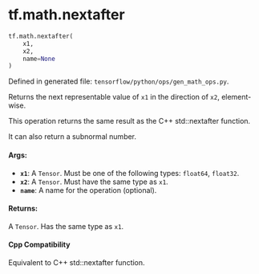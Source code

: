 <div itemscope itemtype="http://developers.google.com/ReferenceObject">
<meta itemprop="name" content="tf.math.nextafter" />
<meta itemprop="path" content="Stable" />
</div>

# tf.math.nextafter

``` python
tf.math.nextafter(
    x1,
    x2,
    name=None
)
```



Defined in generated file: `tensorflow/python/ops/gen_math_ops.py`.

Returns the next representable value of `x1` in the direction of `x2`, element-wise.

This operation returns the same result as the C++ std::nextafter function.

It can also return a subnormal number.



#### Args:

* <b>`x1`</b>: A `Tensor`. Must be one of the following types: `float64`, `float32`.
* <b>`x2`</b>: A `Tensor`. Must have the same type as `x1`.
* <b>`name`</b>: A name for the operation (optional).


#### Returns:

A `Tensor`. Has the same type as `x1`.

#### Cpp Compatibility
Equivalent to C++ std::nextafter function.

